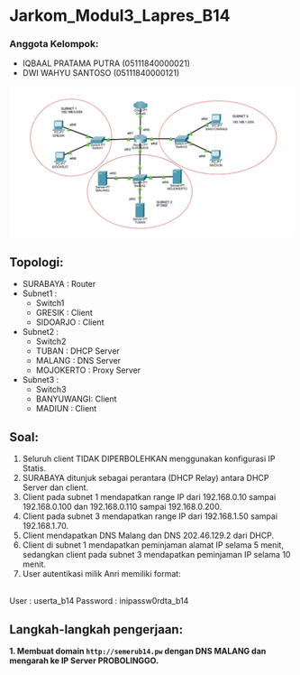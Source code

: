 # **Jarkom_Modul3_Lapres_B14**
### Anggota Kelompok:
- IQBAAL PRATAMA PUTRA  (05111840000021)
- DWI WAHYU SANTOSO     (05111840000121)

<img src="images/topologi.PNG" width="500">

## Topologi:
- SURABAYA    : Router
- Subnet1     : 
  - Switch1
  - GRESIK    : Client
  - SIDOARJO  : Client
- Subnet2     :
  - Switch2
  - TUBAN     : DHCP Server
  - MALANG    : DNS Server
  - MOJOKERTO : Proxy Server
- Subnet3     :
  - Switch3
  - BANYUWANGI: Client
  - MADIUN    : Client

## Soal:
1. Seluruh client TIDAK DIPERBOLEHKAN menggunakan konfigurasi IP Statis. <br>
2. SURABAYA ditunjuk sebagai perantara (DHCP Relay) antara DHCP Server dan client. <br>
3. Client pada subnet 1 mendapatkan range IP dari 192.168.0.10 sampai 192.168.0.100 dan 192.168.0.110 sampai 192.168.0.200. <br>
4. Client pada subnet 3 mendapatkan range IP dari 192.168.1.50 sampai 192.168.1.70. <br>
5. Client mendapatkan DNS Malang dan DNS 202.46.129.2 dari DHCP. <br>
6. Client di subnet 1 mendapatkan peminjaman alamat IP selama 5 menit, sedangkan client pada subnet 3 mendapatkan peminjaman IP selama 10 menit. <br>
7. User autentikasi milik Anri memiliki format:
<br>
     User : userta_b14
     Password : inipassw0rdta_b14
<br>


## Langkah-langkah pengerjaan:
**1. Membuat domain `http://semerub14.pw` dengan DNS MALANG dan mengarah ke IP Server PROBOLINGGO.** <br>
